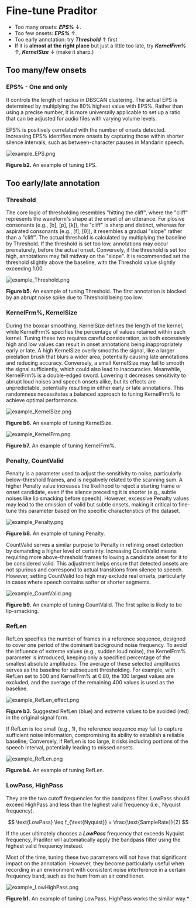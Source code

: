 # Fine-tune Praditor
- Too many onsets: **_EPS%_** ↓.
- Too few onsets: **_EPS%_** ↑.
- Too early annotation: try **_Threshold_** ↑ first
- If it is **almost at the right place** but just a little too late, try **_KernelFrm%_** ↑, **_KernelSize_** ↓ (make it sharp.)


## Too many/few onsets

### EPS% - One and only
It controls the length of radius in DBSCAN clustering. The actual EPS is determined by multiplying the 80% highest value with EPS%. Rather than using a precise number, it is more universally applicable to set up a ratio that can be adjusted for audio files with varying volume levels.  

EPS% is positively correlated with the number of onsets detected. Increasing EPS% identifies more onsets by capturing those within shorter silence intervals, such as between-character pauses in Mandarin speech.  


![example_EPS.png](../instructions/example_EPS.png)

  
**Figure b2.** An example of tuning EPS.




## Too early/late annotation

### Threshold
The core logic of thresholding resembles "hitting the cliff", where the "cliff" represents the waveform's shape at the onset of an utterance. For plosive consonants (e.g., [b], [p], [k]), the "cliff" is sharp and distinct, whereas for aspirated consonants (e.g., [f], [θ]), it resembles a gradual "slope" rather than a "cliff". The actual threshold is calculated by multiplying the baseline by Threshold. If the threshold is set too low, annotations may occur prematurely, before the actual onset. Conversely, if the threshold is set too high, annotations may fall midway on the "slope". It is recommended set the threshold slightly above the baseline, with the Threshold value slightly exceeding 1.00.  

![example_Threshold.png](../instructions/example_Threshold.png)

**Figure b5.** An example of tuning Threshold. The first annotation is blocked by an abrupt noise spike due to Threshold being too low.




### KernelFrm%, KernelSize
During the boxcar smoothing, KernelSize defines the length of the kernel, while KernelFrm% specifies the percentage of values retained within each kernel. Tuning these two requires careful consideration, as both excessively high and low values can result in onset annotations being inappropriately early or late. A high KernelSize overly smooths the signal, like a larger pixelation brush that blurs a wider area, potentially causing late annotations and reducing accuracy. Conversely, a small KernelSize may fail to smooth the signal sufficiently, which could also lead to inaccuracies. Meanwhile, KernelFrm% is a double-edged sword. Lowering it decreases sensitivity to abrupt loud noises and speech onsets alike, but its effects are unpredictable, potentially resulting in either early or late annotations. This randomness necessitates a balanced approach to tuning KernelFrm% to achieve optimal performance.  


![example_KernelSize.png](../instructions/example_KernelSize.png)

**Figure b6.** An example of tuning KernelSize.


![example_KernelFrm.png](../instructions/example_KernelFrm.png)

**Figure b7.** An example of tuning KernelFrm%.



### Penalty, CountValid
Penalty is a parameter used to adjust the sensitivity to noise, particularly below-threshold frames, and is negatively related to the scanning sum. A higher Penalty value increases the likelihood to reject a starting frame or onset candidate, even if the silence preceding it is shorter (e.g., subtle noises like lip smacking before speech). However, excessive Penalty values may lead to the omission of valid but subtle onsets, making it critical to fine-tune this parameter based on the specific characteristics of the dataset.  


![example_Penalty.png](../instructions/example_Penalty.png)

**Figure b8.** An example of tuning Penalty.

CountValid serves a similar purpose to Penalty in refining onset detection by demanding a higher level of certainty. Increasing CountValid means requiring more above-threshold frames following a candidate onset for it to be considered valid. This adjustment helps ensure that detected onsets are not spurious and correspond to actual transitions from silence to speech. However, setting CountValid too high may exclude real onsets, particularly in cases where speech contains softer or shorter segments.  

![example_CountValid.png](../instructions/example_CountValid.png)
 
**Figure b9.** An example of tuning CountValid. The first spike is likely to be lip-smacking.




### RefLen
RefLen specifies the number of frames in a reference sequence, designed to cover one period of the dominant background noise frequency. To avoid the influence of extreme values (e.g., sudden loud noise), the KernelFrm% parameter is introduced, keeping only a specified percentage of the smallest absolute amplitudes. The average of these selected amplitudes serves as the baseline for subsequent thresholding. For example, with RefLen set to 500 and KernelFrm% at 0.80, the 100 largest values are excluded, and the average of the remaining 400 values is used as the baseline.  

![example_RefLen_effect.png](../instructions/example_RefLen_effect.png)

**Figure b3.** Suggested RefLen (blue) and extreme values to be avoided (red) in the original signal form.

If RefLen is too small (e.g., 1), the reference sequence may fail to capture sufficient noise information, compromising its ability to establish a reliable baseline; Conversely, if RefLen is too large, it risks including portions of the speech interval, potentially leading to missed onsets.  


![example_RefLen.png](../instructions/example_RefLen.png)

**Figure b4.** An example of tuning RefLen.


### LowPass, HighPass
They are the two cutoff frequencies for the bandpass filter. LowPass should exceed HighPass and less than the highest valid frequency (i.e., Nyquist frequency).  

$$
\text{LowPass} \leq f_{\text{Nyquist}} = \frac{\text{SampleRate}}{2}
$$


If the user ultimately chooses a **_LowPass_** frequency that exceeds Nyquist frequency, Praditor will automatically apply the bandpass filter using the highest valid frequency instead.  

Most of the time, tuning these two parameters will not have that significant impact on the annotation. However, they become particularly useful when recording in an environment with consistent noise interference in a certain frequency band, such as the hum from an air conditioner.  


![example_LowHighPass.png](../instructions/example_LowHighPass.png)
 
**Figure b1.** An example of tuning LowPass. HighPass works the similar way.*



